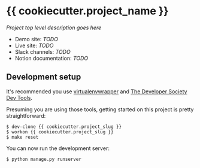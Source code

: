 # {{ cookiecutter.project_name }}

_Project top level description goes here_

- Demo site: _TODO_
- Live site: _TODO_
- Slack channels: _TODO_
- Notion documentation: _TODO_

## Development setup

It's recommended you use [virtualenvwrapper](https://virtualenvwrapper.readthedocs.io/en/latest/)
and [The Developer Society Dev Tools](https://github.com/developersociety/tools).

Presuming you are using those tools, getting started on this project is pretty straightforward:

```console
$ dev-clone {{ cookiecutter.project_slug }}
$ workon {{ cookiecutter.project_slug }}
$ make reset
```

You can now run the development server:

```console
$ python manage.py runserver
```
